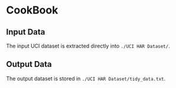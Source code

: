 # CookBook

## Input Data
The input UCI dataset is extracted directly into `./UCI HAR Dataset/`.

## Output Data
The output dataset is stored in `./UCI HAR Dataset/tidy_data.txt`.
